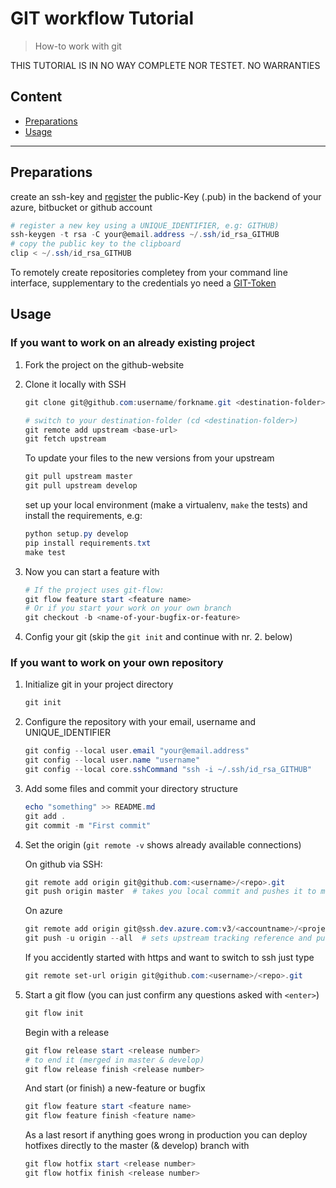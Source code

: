 # GIT workflow Tutorial

> How-to work with git

THIS TUTORIAL IS IN NO WAY COMPLETE NOR TESTET. NO WARRANTIES

## Content

- [Preparations](#markdown-header-preparations)
- [Usage](#markdown-header-usage)

---

## Preparations

create an ssh-key and [register](https://help.github.com/en/enterprise/2.15/user/articles/adding-a-new-ssh-key-to-your-github-account) the public-Key (.pub) in the backend of your azure, bitbucket or github account

```powershell
# register a new key using a UNIQUE_IDENTIFIER, e.g: GITHUB)
ssh-keygen -t rsa -C your@email.address ~/.ssh/id_rsa_GITHUB
# copy the public key to the clipboard
clip < ~/.ssh/id_rsa_GITHUB

```

To remotely create repositories completey from your command line interface, supplementary to the credentials yo need a [GIT-Token](https://help.github.com/en/articles/creating-a-personal-access-token-for-the-command-line)

## Usage

### If you want to work on an already existing project

1. Fork the project on the github-website

2. Clone it locally with SSH

    ```powershell
    git clone git@github.com:username/forkname.git <destination-folder>

    # switch to your destination-folder (cd <destination-folder>)
    git remote add upstream <base-url>
    git fetch upstream
    ```

    To update your files to the new versions from your upstream

    ```powershell
    git pull upstream master
    git pull upstream develop
    ```

    set up your local environment (make a virtualenv, `make` the tests) and install the requirements, e.g:

    ```powershell
    python setup.py develop
    pip install requirements.txt
    make test
    ```

3. Now you can start a feature with

    ```powershell
    # If the project uses git-flow:
    git flow feature start <feature name>
    # Or if you start your work on your own branch
    git checkout -b <name-of-your-bugfix-or-feature>
    ```

4. Config your git (skip the `git init` and continue with nr. 2. below)

### If you want to work on your own repository

1. Initialize git in your project directory

    ```powershell
    git init
    ```

2. Configure the repository with your email, username and UNIQUE_IDENTIFIER

    ```powershell
    git config --local user.email "your@email.address"
    git config --local user.name "username"
    git config --local core.sshCommand "ssh -i ~/.ssh/id_rsa_GITHUB"
    ```

3. Add some files and commit your directory structure

    ```powershell
    echo "something" >> README.md
    git add .
    git commit -m "First commit"
    ```

4. Set the origin (`git remote -v` shows already available connections)

    On github via SSH:

    ```powershell
    git remote add origin git@github.com:<username>/<repo>.git
    git push origin master  # takes you local commit and pushes it to master
    ```

    On azure

    ```powershell
    git remote add origin git@ssh.dev.azure.com:v3/<accountname>/<projectname>/<projectname> # see azure official-website
    git push -u origin --all  # sets upstream tracking reference and pushes all local branches
    ```

    If you accidently started with https and want to switch to ssh just type

    ```powershell
    git remote set-url origin git@github.com:<username>/<repo>.git
    ```

5. Start a git flow (you can just confirm any questions asked with `<enter>`)

    ```powershell
    git flow init
    ```

    Begin with a release

    ```powershell
    git flow release start <release number>
    # to end it (merged in master & develop)
    git flow release finish <release number>
    ```

    And start (or finish) a new-feature or bugfix

    ```powershell
    git flow feature start <feature name>
    git flow feature finish <feature name>
    ```

    As a last resort if anything goes wrong in production you can deploy hotfixes directly to the master (& develop) branch with

    ```powershell
    git flow hotfix start <release number>
    git flow hotfix finish <release number>
    ```
